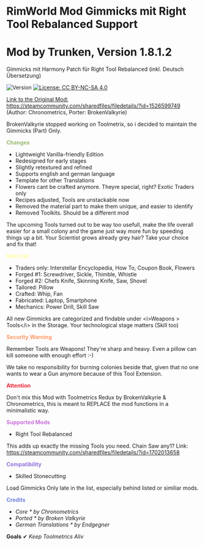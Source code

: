 # RimWorld Mod Gimmicks mit Right Tool Rebalanced Support
# Mod by Trunken, Version 1.8.1.2

Gimmicks mit Harmony Patch für Right Tool Rebalanced (inkl. Deutsch Übersetzung) 

<img src="https://camo.githubusercontent.com/1e4f97e52db576a793e373a27c2de38c026bb3f1/68747470733a2f2f696d672e736869656c64732e696f2f62616467652f52696d776f726c642d312e302d677265656e2e737667" alt="Version" data-canonical-src="https://img.shields.io/badge/Rimworld-1.0-green.svg" style="max-width:100%;"></a>
<a href="http://creativecommons.org/licenses/by-nc-sa/4.0/" rel="nofollow"><img src="https://camo.githubusercontent.com/322fefce6b2264d9ff2ad35ea5dcd4622e437b04/68747470733a2f2f696d672e736869656c64732e696f2f62616467652f4c6963656e73652d434325323042592d2d4e432d2d5341253230342e302d626c75652e737667" alt="License: CC BY-NC-SA 4.0" data-canonical-src="https://img.shields.io/badge/License-CC%20BY--NC--SA%204.0-blue.svg" style="max-width:100%;">

Link to the Original Mod: https://steamcommunity.com/sharedfiles/filedetails/?id=1526599749 (Author: Chronometrics, Porter: BrokenValkyrie)

BrokenValkyrie stopped working on Toolmetrix, so i decided to maintain the Gimmicks (Part) Only.

<b><font color="#9AB973">Changes</font></b>

  - Lightweight Vanilla-friendly Edition
  - Redesigned for early stages
  - Slightly retextured and refined
  - Supports english and german language
  - Template for other Translations
  - Flowers cant be crafted anymore. Theyre special, right? Exotic Traders only
  - Recipes adjusted, Tools are unstackable now
  - Removed the material part to make them unique, and easier to identify
  - Removed Toolkits. Should be a different mod

The upcoming Tools turned out to be way too usefull, make the life overall easier for a small colony and the game just way more fun by speeding things up a bit. Your Scientist grows already grey hair? Take your choice and fix that!

<b><font color="#FFFF99">Item List</font></b>

  - Traders only: Interstellar Encyclopedia, How To, Coupon Book, Flowers
  - Forged #1: Screwdriver, Sickle, Thimble, Whistle
  - Forged #2: Chefs Knife, Skinning Knife, Saw, Shovel
  - Tailored: Pillow
  - Crafted: Whip, Fan
  - Fabricated: Laptop, Smartphone
  - Mechanics: Power Drill, Skill Saw

All new Gimmicks are categorized and findable under &lt;i&gt;Weapons > Tools&lt;/i&gt; in the Storage. Your technological stage matters (Skill too)

<b><font color="#FF9966">Security Warning</font></b>

Remember Tools are Weapons! They're sharp and heavy. Even a pillow can kill someone with enough effort :-)

We take no responsibility for burning colonies beside that, given that no one wants to wear a Gun anymore because of this Tool Extension.

<b><font color="#ED2939">Attention</font></b>

Don't mix this Mod with Toolmetrics Redux by BrokenValkyrie & Chronometrics, this is meant to REPLACE the mod functions in a minimalistic way.

<b><font color="#C970DB">Supported Mods</font></b>

  - Right Tool Rebalanced
 
This adds up exactly the missing Tools you need. Chain Saw any1?
Link: https://steamcommunity.com/sharedfiles/filedetails/?id=1702013658

<b><font color="#9370DB">Compatibility</font></b>

  - Skilled Stonecutting

Load Gimmicks Only late in the list, especially behind listed or similiar mods.

<b><font color="#7083DB">Credits</font></b>
- <em>Core * by Chronometrics</em>
- <em>Ported * by Broken Valkyrie</em>
- <em>German Translations * by Endgegner</em>

<b>Goals</b>
✔ <em>Keep Toolmetrics Aliv</em>
